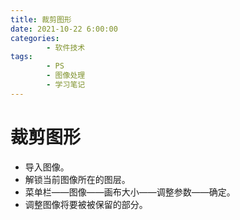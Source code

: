 ```yaml
---
title: 裁剪图形
date: 2021-10-22 6:00:00
categories:
        - 软件技术
tags:
        - PS
        - 图像处理
        - 学习笔记
---
```


# 裁剪图形

- 导入图像。
- 解锁当前图像所在的图层。
- 菜单栏——图像——画布大小——调整参数——确定。
- 调整图像将要被被保留的部分。
